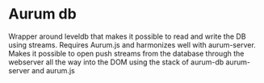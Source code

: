 # Aurum db
Wrapper around leveldb that makes it possible to read and write the DB using streams. Requires Aurum.js and harmonizes well with aurum-server. Makes it possible to open push streams from the database through the webserver all the way into the DOM using the stack of aurum-db aurum-server and aurum.js